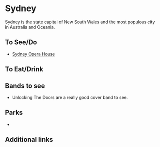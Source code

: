 # Sydney

Sydney is the state capital of New South Wales and the most populous city in Australia and Oceania.

## To See/Do

* [Sydney Opera House](https://www.sydneyoperahouse.com)

## To Eat/Drink

## Bands to see
* Unlocking The Doors are a really good cover band to see.


## Parks 

*

## Additional links
